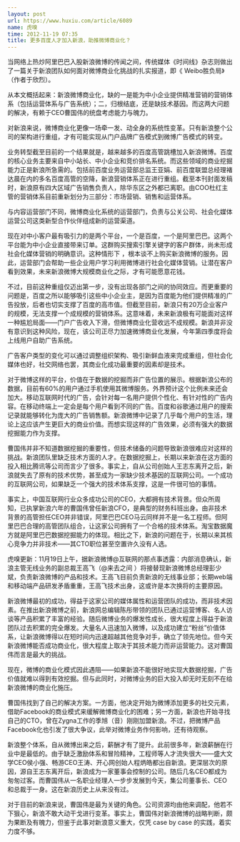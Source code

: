 ```yaml
---
layout: post
url: https://www.huxiu.com/article/6089
name: 虎嗅
time: 2012-11-19 07:35
title: 更多百度人才加入新浪，助推微博商业化？
---
```

当网络上热炒阿里巴巴入股新浪微博的传闻之间，传统媒体《时间线》杂志则做出了一篇关于新浪团队如何面对微博商业化挑战的扎实报道，即《 Weibo胜负局》（作者于欣烈）。

从本文概括起来：新浪微博商业化，缺的一是能为中小企业提供精准营销的营销体系（包括运营体系与广告系统）；二，归根结底，还是缺技术基因。而这两大问题的解决，有赖于CEO曹国伟的统盘考虑能力与魄力。

对新浪来说，微博商业化更像一场牵一发、动全身的系统性变革。只有新浪整个公司的架构进行重组，才有可能实现从门户品牌广告模式到微博广告模式的转变。

业务转型截至目前的一个结果就是，越来越多的百度高管跳槽加入新浪微博。百度的核心业务主要来自中小站长、中小企业和竞价排名系统。而这些领域的商业挖掘能力正是新浪所急需的。包括前百度业务运营部总监王亚娟、前百度联盟总经理褚达晨在内的多名百度高管的空降，新浪营销体系正在进行重组。截至本刊封面发稿时，新浪原有四大区域广告销售负责人，除华东区之外都已离职。由COO杜红主管的营销体系目前重新划分为三部分：市场营销、销售和运营体系。

与内容运营部门不同，微博商业化系统的运营部门，负责与公关公司、社会化媒体运营公司这类新型合作伙伴组成新的运营渠道。

现在对中小客户最有吸引力的是两个平台，一个是百度，一个是阿里巴巴。这两个平台能为中小企业直接带来订单。这群购买搜索引擎关键字的客户群体，尚未形成社会化媒体营销的明确意识。这种情形下 ，根本谈不上购买新浪微博的服务。因此，运营部门会帮助一些企业用户学习利用微博进行社会化媒体营销。让潜在客户看到效果，未来新浪微博大规模商业化之际，才有可能愿意花钱。

不过，目前这种重组仅迈出第一步，没有出现各部门之间的协同效应。而更重要的问题是，百度之所以能够吸引这些中小企业主，是因为百度能为他们提供精准的广告投放，后者也切实支撑了百度的高市值。但截至目前，新浪只有20万企业客户的规模，无法支撑一个成规模的营销体系。这意味着，未来新浪极有可能面对这样一种尴尬局面——门户广告收入下滑，但微博商业化营收远不成规模。新浪并非没有意识到这种风险，现在，该公司正尽力加速微博商业化发展，今年第四季度将会上线用户自助广告系统。

广告客户类型的变化可以通过调整组织架构、吸引新鲜血液来完成重组，但社会化媒体也好，社交网络也罢，其商业化成功最重要的因素却是技术。

对于微博这样的平台，价值在于数据的挖掘而非广告位置的展示。根据新浪公布的数据，目前有60%的用户通过手机使用其微博服务。外界预计这个比例未来还会加大。移动互联网时代的广告，会针对每一名用户提供个性化、有针对性的广告内容。在移动终端上一定会是每个用户看到不同的广告。百度和谷歌通过用户的搜索记录就能够转化为庞大的广告销售额。新浪微博中记录了几乎每个用户的生活，理论上这应该产生更巨大的商业价值。而想实现这样的广告效果，必须有强大的数据挖掘能力作为支撑。

曹国伟并非不知道数据挖掘的重要性，但技术储备的问题导致新浪很难应对这样的挑战。新浪团队里缺乏技术方面的人才。在数据挖掘上，长期以来新浪在这方面的投入相比腾讯等公司而言少了很多。事实上，自从公司创始人王志东离开之后，新浪就失去了原有的技术优势，甚至成为一家缺少技术基因的互联网公司。一个成功的互联网公司，如果缺乏一个强大的技术体系支撑，这是一件很可怕的事情。

事实上，中国互联网行业众多成功公司的CEO，大都拥有技术背景。但众所周知，已执掌新浪六年的曹国伟曾任新浪CFO，是典型的财务科班出身。由非技术背景的高管担任CEO并非错误，阿里巴巴CEO马云同样并不是一名工程师。但阿里巴巴合理的高管团队组合，让这家公司拥有了一个合格的技术体系。淘宝数据魔方就是阿里巴巴数据挖掘能力的体现。相比之下，新浪的问题在于，长期以来其核心竞争力并非技术——其CTO职位甚至空置许久没有人选。

虎嗅更新：11月19日上午，据新浪微博@互联网的那点事透露：内部消息确认，新浪主管无线业务的副总裁王高飞（@来去之间 ）将接替现新浪微博总经理彭少斌，负责新浪微博的产品和技术。王高飞目前负责新浪的无线事业部；长期web端和移动端产品研发矛盾重重，王高飞技术出身，这或许是本次换将的主要原因。

新浪微博最初的成功，得益于这家公司的媒体属性和运营团队的成功，而非技术因素。在推出新浪微博之前，新浪网总编辑陈彤带领的团队已通过运营博客、名人访谈等产品积累了丰富的经验。随后微博业务的爆发性成长，很大程度上得益于新浪团队过去积累的完全爆发。大量名人迅速加入微博，以及成功建立“粉丝”价值体系，让新浪微博得以在短时间内迅速超越其他竞争对手，确立了领先地位。但今天新浪微博能否成功商业化，很大程度上取决于其技术能力而非运营能力。这对曹国伟而言是最大的挑战。

现在，微博的商业化模式因此遇阻——如果新浪不能很好地实现大数据挖掘，广告价值就难以得到有效挖掘。但与此同时，对微博业务的巨大投入却无时无刻不在给新浪微博的商业化施压。

曹国伟找到了自己的解决方案。一方面，他决定开始为微博添加更多的社交元素，借助Facebook的商业模式来缓解微博商业化的困难；另一方面，新浪也开始寻找自己的CTO，曾在Zygna工作的季旭（音）刚刚加盟新浪。不过，把微博产品Facebook化也引发了很大争议，此举对微博业务作何影响，还有待观察。

新浪整个体系，自从微博出来之后，薪酬才有了提升。此前很多年，新浪薪酬在行业中是最低的。由于缺乏激励体系和冒险精神，工程师等人才流失很大——盛大文学CEO侯小强、畅游CEO王涛、开心网创始人程炳皓都出自新浪。更深层次的原因，源自王志东离开后，新浪成为一家董事会控制的公司。随后几名CEO都成为匆匆过客。而曹国伟从一名职业经理人一步步发展到今天，集公司董事长、CEO和总裁于一身。这在新浪历史上从来没有过。

对于目前的新浪来说，曹国伟是最为关键的角色。公司资源均由他来调配，他若不下狠心，新浪不敢大动干戈进行变革。事实上，曹国伟对新浪微博的战略判断，颇为果断及有魄力，但鉴于此事对新浪意义重大，仅凭 case by case 的实践，着实力度不够。

